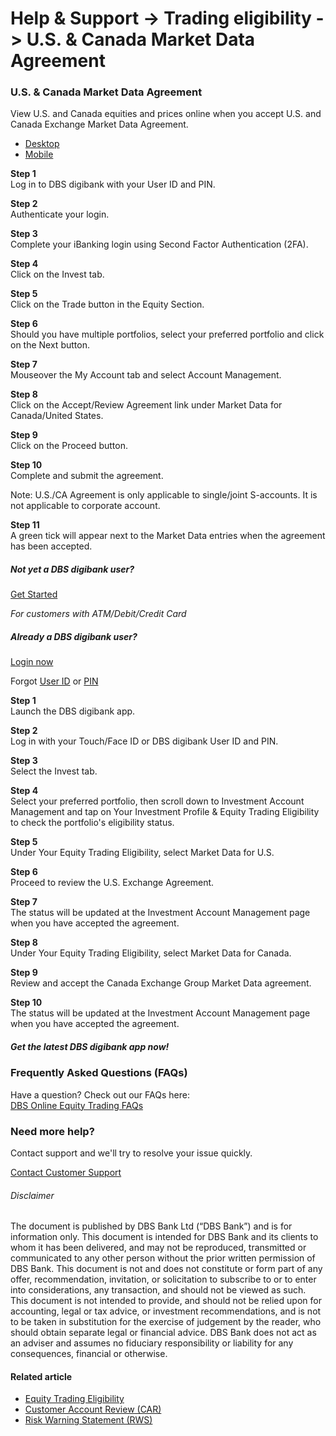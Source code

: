 # Help & Support -> Trading eligibility -> U.S. & Canada Market Data Agreement 

### U.S. & Canada Market Data Agreement 

View U.S. and Canada equities and prices online when you accept U.S. and Canada Exchange Market Data Agreement.

  * [Desktop](https://www.dbs.com.sg/personal/support/wealth-oet-us-canada-market-data-agreement.html#desktop-tab)
  * [Mobile](https://www.dbs.com.sg/personal/support/wealth-oet-us-canada-market-data-agreement.html#mobile-tab)



**Step 1**  
Log in to DBS digibank with your User ID and PIN. 

**Step 2**  
Authenticate your login. 

**Step 3**  
Complete your iBanking login using Second Factor Authentication (2FA). 

**Step 4**  
Click on the Invest tab. 

**Step 5**  
Click on the Trade button in the Equity Section. 

**Step 6**  
Should you have multiple portfolios, select your preferred portfolio and click on the Next button. 

**Step 7**  
Mouseover the My Account tab and select Account Management. 

**Step 8**  
Click on the Accept/Review Agreement link under Market Data for Canada/United States. 

**Step 9**  
Click on the Proceed button. 

**Step 10**  
Complete and submit the agreement.  
  
Note: U.S./CA Agreement is only applicable to single/joint S-accounts. It is not applicable to corporate account. 

**Step 11**  
A green tick will appear next to the Market Data entries when the agreement has been accepted. 

##### Not yet a DBS digibank user?

[Get Started](https://internet-banking.dbs.com.sg/ibAPL/Welcome)

_For customers with ATM/Debit/Credit Card_

##### Already a DBS digibank user?

[Login now](https://internet-banking.dbs.com.sg/IB/Welcome)

Forgot [User ID](https://www.dbs.com.sg/personal/ibanking/ibapl/ib-printuid.html) or [PIN](https://www.dbs.com.sg/personal/ibanking/ibapl/ib-resetpin.html)

**Step 1**  
Launch the DBS digibank app. 

**Step 2**  
Log in with your Touch/Face ID or DBS digibank User ID and PIN. 

**Step 3**  
Select the Invest tab. 

**Step 4**  
Select your preferred portfolio, then scroll down to Investment Account Management and tap on Your Investment Profile & Equity Trading Eligibility to check the portfolio's eligibility status. 

**Step 5**  
Under Your Equity Trading Eligibility, select Market Data for U.S.

**Step 6**  
Proceed to review the U.S. Exchange Agreement. 

**Step 7**  
The status will be updated at the Investment Account Management page when you have accepted the agreement. 

**Step 8**  
Under Your Equity Trading Eligibility, select Market Data for Canada. 

**Step 9**  
Review and accept the Canada Exchange Group Market Data agreement. 

**Step 10**  
The status will be updated at the Investment Account Management page when you have accepted the agreement. 

##### Get the latest DBS digibank app now!

[](https://apps.apple.com/sg/app/dbs-iwealth-sg/id1179928963) [](https://play.google.com/store/apps/details?id=com.dbs.sg.iwealth) [](https://appgallery.huawei.com/#/app/C101888665)

### Frequently Asked Questions (FAQs)

Have a question? Check out our FAQs here:  
[DBS Online Equity Trading FAQs](https://www.dbs.com.sg/personal/support/wealth-oet-dbs-online-equity-trading-faq.html)  


### Need more help?

Contact support and we'll try to resolve your issue quickly.

[Contact Customer Support](https://www.dbs.com.sg/personal/contact-us.page)

###### Disclaimer

The document is published by DBS Bank Ltd (“DBS Bank”) and is for information only. This document is intended for DBS Bank and its clients to whom it has been delivered, and may not be reproduced, transmitted or communicated to any other person without the prior written permission of DBS Bank. This document is not and does not constitute or form part of any offer, recommendation, invitation, or solicitation to subscribe to or to enter into considerations, any transaction, and should not be viewed as such. This document is not intended to provide, and should not be relied upon for accounting, legal or tax advice, or investment recommendations, and is not to be taken in substitution for the exercise of judgement by the reader, who should obtain separate legal or financial advice. DBS Bank does not act as an adviser and assumes no fiduciary responsibility or liability for any consequences, financial or otherwise. 

#### Related article

  * [Equity Trading Eligibility](https://www.dbs.com.sg/personal/support/wealth-oet-equity-trading-eligibility.html)
  * [Customer Account Review (CAR)](https://www.dbs.com.sg/personal/support/wealth-oet-customer-account-review.html)
  * [Risk Warning Statement (RWS)](https://www.dbs.com.sg/personal/support/wealth-oet-risk-warning-statement-for-foreign-shares-market.html)


